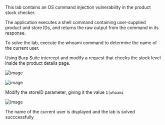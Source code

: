 This lab contains an OS command injection vulnerability in the product stock checker.

The application executes a shell command containing user-supplied product and store IDs, and returns the raw output from the command in its response.

To solve the lab, execute the whoami command to determine the name of the current user.

Using Burp Suite intercept and modify a request that checks the stock level inside the product details page.

![image](https://github.com/RahulMMenon011/PortSwigger_Labs/assets/140642506/f49a1973-a981-441e-951d-a7ee8a1c99f8)

![image](https://github.com/RahulMMenon011/PortSwigger_Labs/assets/140642506/8112156a-d97b-40f4-8890-a06f87d921c3)

Modify the storeID parameter, giving it the value `1|whoami`

![image](https://github.com/RahulMMenon011/PortSwigger_Labs/assets/140642506/90524502-44a0-4b81-abf8-ba7721711a08)

The name of the current user is displayed and the lab is solved succcessfully
